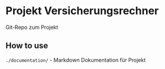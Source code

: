 # Projekt Versicherungsrechner
Git-Repo zum Projekt

## How to use
`./documentation/` - Markdown Dokumentation für Projekt

